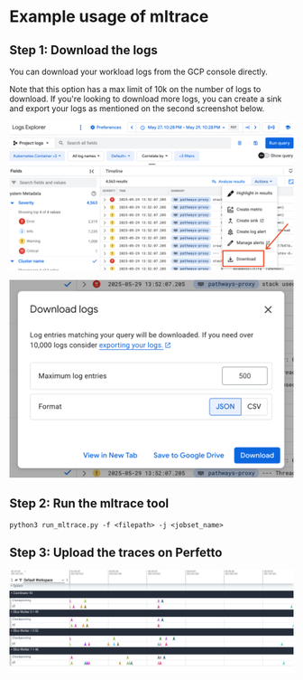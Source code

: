 <!--
 Copyright 2023 Google LLC
 
 Licensed under the Apache License, Version 2.0 (the "License");
 you may not use this file except in compliance with the License.
 You may obtain a copy of the License at
 
      https://www.apache.org/licenses/LICENSE-2.0
 
 Unless required by applicable law or agreed to in writing, software
 distributed under the License is distributed on an "AS IS" BASIS,
 WITHOUT WARRANTIES OR CONDITIONS OF ANY KIND, either express or implied.
 See the License for the specific language governing permissions and
 limitations under the License.
 -->
# Example usage of mltrace

## Step 1: Download the logs

You can download your workload logs from the GCP console directly.

Note that this option has a max limit of 10k on the number of logs to download.
If you're looking to download more logs, you can create a sink and export your
logs as mentioned on the second screenshot below.

![Download logs from Console](docs/images/ex1-download-1.png "Download logs from Console")

![Download logs from Console](docs/images/ex1-download-2.png "Download logs from Console")

## Step 2: Run the mltrace tool

```
python3 run_mltrace.py -f <filepath> -j <jobset_name>
```

## Step 3: Upload the traces on Perfetto

![Upload to Perfetto](docs/images/ex1-perfetto.png "Upload to Perfetto")
